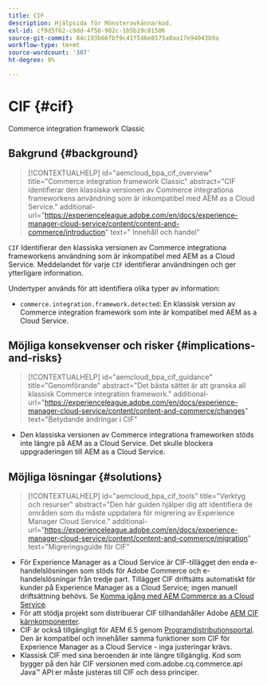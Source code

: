 ```yaml
---
title: CIF
description: Hjälpsida för Mönsteravkännarkod.
exl-id: cf9d5f62-c9dd-4f56-982c-1b5b19c81506
source-git-commit: 84c193b66fbf9c41f546e8575a0aa17e94043b9a
workflow-type: tm+mt
source-wordcount: '307'
ht-degree: 0%

---
```


# CIF {#cif}

Commerce integration framework Classic

## Bakgrund {#background}

>[!CONTEXTUALHELP]
>id="aemcloud_bpa_cif_overview"
>title="Commerce integration framework Classic"
>abstract="CIF identifierar den klassiska versionen av Commerce integrationa frameworkens användning som är inkompatibel med AEM as a Cloud Service."
>additional-url="https://experienceleague.adobe.com/en/docs/experience-manager-cloud-service/content/content-and-commerce/introduction" text=" Innehåll och handel"

`CIF`  Identifierar den klassiska versionen av Commerce integrationa frameworkens användning som är inkompatibel med AEM as a Cloud Service. Meddelandet för varje `CIF` identifierar användningen och ger ytterligare information.

Undertyper används för att identifiera olika typer av information:

* `commerce.integration.framework.detected`: En klassisk version av Commerce integration framework som inte är kompatibel med AEM as a Cloud Service.


## Möjliga konsekvenser och risker {#implications-and-risks}

>[!CONTEXTUALHELP]
>id="aemcloud_bpa_cif_guidance"
>title="Genomförande"
>abstract="Det bästa sättet är att granska all klassisk Commerce integration framework."
>additional-url="https://experienceleague.adobe.com/en/docs/experience-manager-cloud-service/content/content-and-commerce/changes" text="Betydande ändringar i CIF"

* Den klassiska versionen av Commerce integrationa frameworken stöds inte längre på AEM as a Cloud Service. Det skulle blockera uppgraderingen till AEM as a Cloud Service.

## Möjliga lösningar {#solutions}

>[!CONTEXTUALHELP]
>id="aemcloud_bpa_cif_tools"
>title="Verktyg och resurser"
>abstract="Den här guiden hjälper dig att identifiera de områden som du måste uppdatera för migrering av Experience Manager Cloud Service."
>additional-url="https://experienceleague.adobe.com/en/docs/experience-manager-cloud-service/content/content-and-commerce/migration" text="Migreringsguide för CIF"

* För Experience Manager as a Cloud Service är CIF-tillägget den enda e-handelslösningen som stöds för Adobe Commerce och e-handelslösningar från tredje part. Tillägget CIF driftsätts automatiskt för kunder på Experience Manager as a Cloud Service; ingen manuell driftsättning behövs. Se [Komma igång med AEM Commerce as a Cloud Service](https://experienceleague.adobe.com/en/docs/experience-manager-cloud-service/content/content-and-commerce/storefront/getting-started).
* För att stödja projekt som distribuerar CIF tillhandahåller Adobe [AEM CIF kärnkomponenter](https://github.com/adobe/aem-core-cif-components).
* CIF är också tillgängligt för AEM 6.5 genom [Programdistributionsportal](https://experience.adobe.com/#/downloads/content/software-distribution/en/aem.html). Den är kompatibel och innehåller samma funktioner som CIF för Experience Manager as a Cloud Service - inga justeringar krävs.
* Klassisk CIF med sina beroenden är inte längre tillgänglig. Kod som bygger på den här CIF versionen med com.adobe.cq.commerce.api Java™ API:er måste justeras till CIF och dess principer.
